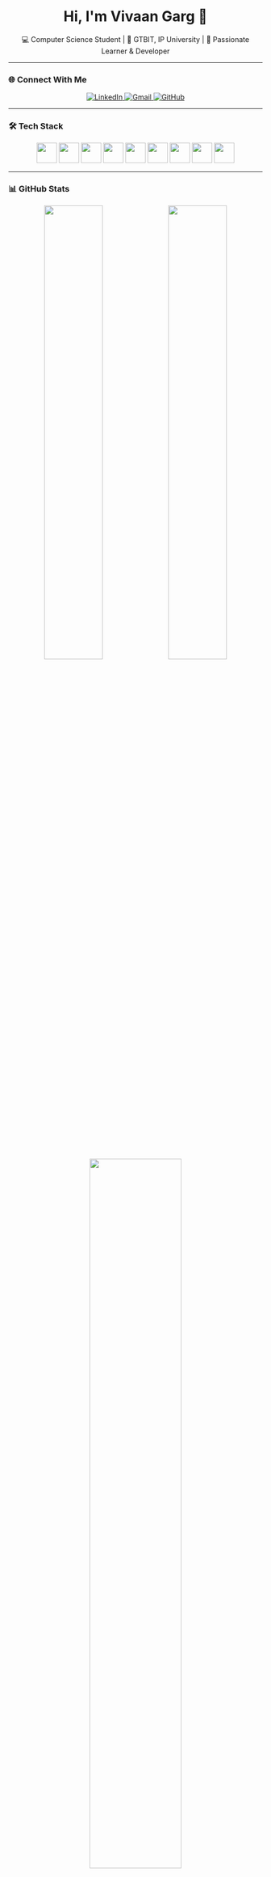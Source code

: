 <h1 align="center">Hi, I'm Vivaan Garg 👋</h1>
<p align="center">💻 Computer Science Student | 🏫 GTBIT, IP University | 🧠 Passionate Learner & Developer</p>

---

### 🌐 Connect With Me

<p align="center">
  <a href="https://www.linkedin.com/in/vivaan-garg-528a82351/" target="_blank">
    <img src="[https://img.shields.io/badge/LinkedIn-0A66C2?style=for-the-badge&logo=linkedin&logoColor=white](https://img.icons8.com/?size=100&id=13930&format=png&color=000000)" alt="LinkedIn">
  </a>
  <a href="mailto:vivaangarg2005@gmail.com">
    <img src="https://img.shields.io/badge/Gmail-EA4335?style=for-the-badge&logo=gmail&logoColor=white" alt="Gmail">
  </a>
  <a href="https://github.com/vivaangarg2005" target="_blank">
    <img src="https://img.shields.io/badge/GitHub-181717?style=for-the-badge&logo=github&logoColor=white" alt="GitHub">
  </a>
</p>

---

### 🛠️ Tech Stack

<p align="center">
  <img src="https://cdn.jsdelivr.net/gh/devicons/devicon/icons/c/c-original.svg" height="40"/>
  <img src="https://cdn.jsdelivr.net/gh/devicons/devicon/icons/cplusplus/cplusplus-original.svg" height="40"/>
  <img src="https://cdn.jsdelivr.net/gh/devicons/devicon/icons/python/python-original.svg" height="40"/>
  <img src="https://cdn.jsdelivr.net/gh/devicons/devicon/icons/html5/html5-original.svg" height="40"/>
  <img src="https://cdn.jsdelivr.net/gh/devicons/devicon/icons/css3/css3-original.svg" height="40"/>
  <img src="https://cdn.jsdelivr.net/gh/devicons/devicon/icons/javascript/javascript-original.svg" height="40"/>
  <img src="https://cdn.jsdelivr.net/gh/devicons/devicon/icons/mysql/mysql-original.svg" height="40"/>
  <img src="https://cdn.jsdelivr.net/gh/devicons/devicon/icons/git/git-original.svg" height="40"/>
  <img src="https://cdn.jsdelivr.net/gh/devicons/devicon/icons/github/github-original.svg" height="40"/>
</p>

---

### 📊 GitHub Stats

<p align="center">
  <img src="https://github-readme-stats.vercel.app/api?username=vivaangarg2005&show_icons=true&theme=tokyonight" width="48%" />
  <img src="https://github-readme-stats.vercel.app/api/top-langs/?username=vivaangarg2005&layout=compact&theme=tokyonight" width="48%" />
</p>

<p align="center">
  <img src="https://github-readme-streak-stats.herokuapp.com/?user=vivaangarg2005&theme=tokyonight" width="60%" />
</p>

---

### 🚀 Projects

- 🎮 Rock Paper Scissors Game – A simple Python CLI game  
- 📚 Student Database CLI – Built using C++ and SQL  
- 🧮 Basic Calculator – Python + Tkinter GUI project  

---

> 📩 _Feel free to connect with me — I'm always excited to collaborate and learn!_
